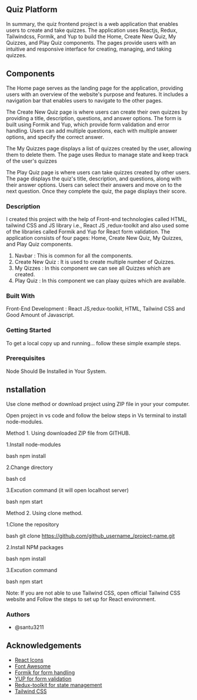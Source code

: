 ## Quiz Platform

In summary, the quiz frontend project is a web application that enables users to create and take quizzes. The application uses Reactjs, Redux, Tailwindcss, Formik, and Yup to build the Home, Create New Quiz, My Quizzes, and Play Quiz components. The pages provide users with an intuitive and responsive interface for creating, managing, and taking quizzes.



## Components

The Home page serves as the landing page for the application, providing users with an overview of the website's purpose and features. It includes a navigation bar that enables users to navigate to the other pages.


The Create New Quiz page is where users can create their own quizzes by providing a title, description, questions, and answer options. The form is built using Formik and Yup, which provide form validation and error handling. Users can add multiple questions, each with multiple answer options, and specify the correct answer.

The My Quizzes page displays a list of quizzes created by the user, allowing them to delete them. The page uses Redux to manage state and keep track of the user's quizzes


The Play Quiz page is where users can take quizzes created by other users. The page displays the quiz's title, description, and questions, along with their answer options. Users can select their answers and move on to the next question. Once they complete the quiz, the page displays their score.

### Description

I created this project with the help of Front-end technologies called HTML, tailwind CSS and JS library i.e., React JS ,redux-toolkit and also used some of the libraries called Formik and Yup for React form validation. The application consists of four pages: Home, Create New Quiz, My Quizzes, and Play Quiz components.

1. Navbar : This is common for all the components.
2. Create New Quiz : It is used to create multiple number of Quizzes.
3. My Qizzes : In this component we can see all Quizzes which are created.
4. Play Quiz : In this component we can plaay quizes which are available.

### Built With
Front-End Development : React JS,redux-toolkit, HTML, Tailwind CSS and Good Amount of Javascript.

### Getting Started
To get a local copy up and running... follow these simple example steps.

### Prerequisites
Node Should Be Installed in Your System.

## nstallation
Use clone method or download project using ZIP file in your your computer.

Open project in vs code and follow the below steps in Vs terminal to install node-modules.

Method 1. Using downloaded ZIP file from GITHUB.

1.Install node-modules

bash npm install

2.Change directory

bash cd

3.Excution command (it will open localhost server)

bash npm start

Method 2. Using clone method.

1.Clone the repository

bash git clone https://github.com/github_username_/project-name.git

2.Install NPM packages

bash npm install

3.Excution command

bash npm start

Note:
If you are not able to use Tailwind CSS, open official Tailwind CSS website and Follow the steps to set up for React environment.

### Authors

- @santu3211

## Acknowledgements

- [React Icons](https://react-icons.github.io/react-icons/)
- [Font Awesome](https://fontawesome.com/)
- [Formik for form handling](https://formik.org/docs/overview)
- [YUP for form validation](https://www.npmjs.com/package/yup)
- [Redux-toolkit for state management](https://redux-toolkit.js.org/)
- [Tailwind CSS](https://tailwindcss.com/)

